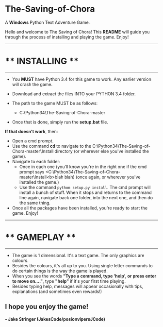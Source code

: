 # The-Saving-of-Chora
A <b>Windows</b> Python Text Adventure Game.

Hello and welcome to The Saving of Chora!
This <b>README</b> will guide you through the process of installing and playing the game. Enjoy!

<hr>
<h1><b>**</b> INSTALLING <b>**</b></h1>
<hr>

* You <b>MUST</b> have Python 3.4 for this game to work. Any earlier version will crash the game.
* Download and extract the files INTO your PYTHON 3.4 folder.
* The path to the game MUST be as follows:
    * C:\Python34\The-Saving-of-Chora-master

* Once that is done, simply run the <b>setup.bat</b> file.

<b>If that doesn't work</b>, then:
* Open a cmd prompt.
* Use the command <b>cd</b> to navigate to the C:\Python34\The-Saving-of-Chora-master\Install directory (or wherever else you've installed the game).
* Navigate to each folder:
	* Once in each one (you'll know you're in the right one if the cmd prompt says <C:\Python34\The-Saving-of-Chora-master\Install\<b>blah blah</b>) (once again, or wherever you've installed the game.)
	* Use the command `python setup.py install`. The cmd prompt will install a bunch of stuff. When it stops and returns to the command line again, navigate back one folder, into the next one, and then do the same thing.
* Once all the packages have been installed, you're ready to start the game. Enjoy!

<hr>
<h1><b>**</b> GAMEPLAY <b>**</b></h1>
<hr>

* The game is 1 dimensional. It's a text game. The only graphics are colours.
* Besides the colours, it's all up to you. Using single letter commands to do certain things is the way the game is played.
* When you see the words <b>"Type a command, type 'help', or press enter to move on...."</b>, type <b>"help"</b> if it's your first time playing.
* Besides typing help, messages will appear occasionally with tips, explanations (and sometimes even rewards!)

<h2>I hope you enjoy the game!</h2>
<h4>- Jake Stringer (JakesCode/posionvipersJCode)</h4>
